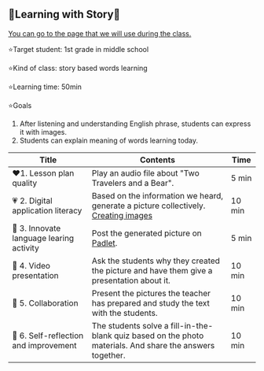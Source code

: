 ## 📗Learning with Story📗

[You can go to the page that we will use during the class.](https://colab.research.google.com/github/GydeokLee/DL23_Project_G5/blob/main/G5%20%EC%88%98%EC%97%85%EC%9E%90%EB%A3%8C.ipynb)

⭐Target student: 1st grade in middle school

⭐Kind of class: story based words learning

⭐Learning time: 50min

⭐Goals
  1. After listening and understanding English phrase, students can express it with images.
  2. Students can explain meaning of words learning today.
  


| Title | Contents |Time| 
|-----|-----------|----------|
|:heart:1. Lesson plan quality|Play an audio file about "Two Travelers and a Bear".|5 min|
|:heartpulse: 2. Digital application literacy|Based on the information we heard, generate a picture collectively. [Creating images](https://www.bing.com/images/create?form=FLPGEN)|10 min|
|:yellow_heart: 3. Innovate language learing activity|Post the generated picture on [Padlet](https://padlet.com/).|5 min|
|:green_heart: 4. Video presentation|Ask the students why they created the picture and have them give a presentation about it.|10 min|
|:blue_heart: 5. Collaboration|Present the pictures the teacher has prepared and study the text with the students.|10 min| [Script](http:///C:/Users/lkd01/OneDrive/%EB%B0%94%ED%83%95%20%ED%99%94%EB%A9%B4/%EC%9D%B4%EC%86%9D%EC%9A%B0%ED%99%94.png)
|:purple_heart: 6. Self-reflection and improvement|The students solve a fill-in-the-blank quiz based on the photo materials. And share the answers together.|10 min|
